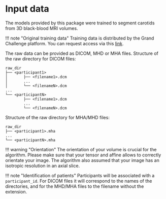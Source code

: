 # Input data

The models provided by this package were trained to segment carotids from 3D black-blood MRI volumes.

!!! note "Original training data"
    Training data is distributed by the Grand Challenge platform.
    You can request access via this [link](https://vessel-wall-segmentation.grand-challenge.org/).

The raw data can be provided as DICOM, MHD or MHA files. Structure of the raw directory for DICOM files:

```console
raw_dir
├── <participant1>
│       ├── <filename1>.dcm
│       ...
│       └── <filenameN>.dcm
...
└── <participantN>
        ├── <filename1>.dcm
        ...
        └── <filenameN>.dcm
```

Structure of the raw directory for MHA/MHD files:

```console
raw_dir
├── <participant1>.mha
...
└── <participantN>.mha
```

!!! warning "Orientation"
    The orientation of your volume is crucial for the algorithm.
    Please make sure that your tensor and affine allows to correctly orientate your image.
    The algorithm also assumed that your image has an isotropic resolution in an axial slice.

!!! note "Identification of patients"
    Participants will be associated with a `participant_id`. For DICOM files it will correspond
    to the names of the directories, and for the MHD/MHA files to the filename without the extension.
